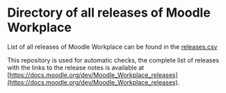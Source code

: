 # Directory of all releases of Moodle Workplace

List of all releases of Moodle Workplace can be found in the [releases.csv](releases.csv)

This repository is used for automatic checks, the complete list of releases
with the links to the release notes is available at
[https://docs.moodle.org/dev/Moodle_Workplace_releases](https://docs.moodle.org/dev/Moodle_Workplace_releases).
